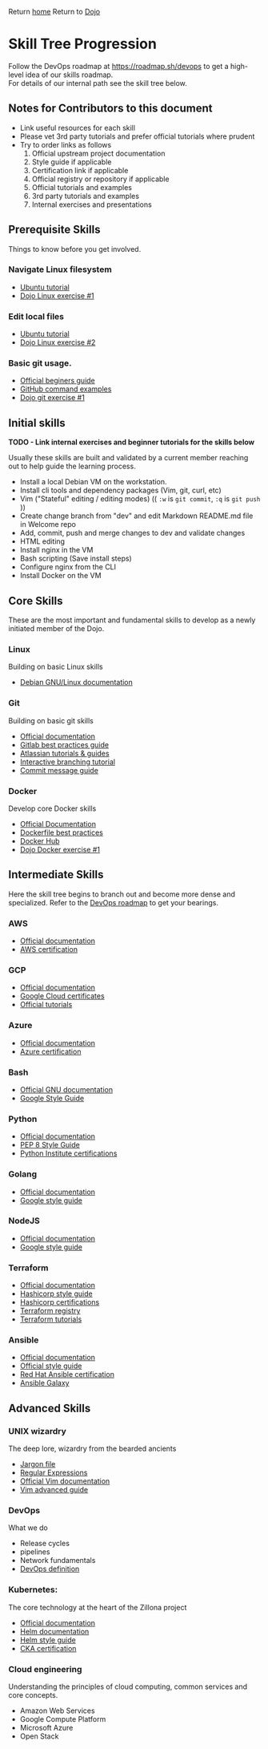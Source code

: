 Return [home](../README.md)
Return to [Dojo](../dojo.md)

# Skill Tree Progression

Follow the DevOps roadmap at https://roadmap.sh/devops to get a high-level idea of our skills roadmap. \
For details of our internal path see the skill tree below.

## Notes for Contributors to this document

  * Link useful resources for each skill
  * Please vet 3rd party tutorials and prefer official tutorials where prudent
  * Try to order links as follows
    1. Official upstream project documentation
    1. Style guide if applicable
    1. Certification link if applicable
    1. Official registry or repository if applicable
    1. Official tutorials and examples
    1. 3rd party tutorials and examples
    1. Internal exercises and presentations

## Prerequisite Skills

Things to know before you get involved.

### Navigate Linux filesystem

  * [Ubuntu tutorial](https://ubuntu.com/tutorials/command-line-for-beginners#1-overview)
  * [Dojo Linux exercise #1](linux_exercise-1.md)

### Edit local files

  * [Ubuntu tutorial](https://ubuntu.com/tutorials/command-line-for-beginners#1-overview)
  * [Dojo Linux exercise #2](linux_exercise-2.md)

### Basic git usage.

  * [Official beginers guide](https://git-scm.com/book/en/v2/Git-Basics-Recording-Changes-to-the-Repository)
  * [GitHub command examples](https://docs.github.com/en/get-started/using-git/about-git#github-and-the-command-line)
  * [Dojo git exercise #1](git_exercise-1.md)

## Initial skills

**TODO - Link internal exercises and beginner tutorials for the skills below**

Usually these skills are built and validated by a current member reaching out to help guide the learning process.

* Install a local Debian VM on the workstation.
* Install cli tools and dependency packages (Vim, git, curl, etc)
* Vim ("Stateful" editing / editing modes) (( `:w` is `git commit`, `:q` is `git push` ))
* Create change branch from "dev" and edit Markdown README.md file in Welcome repo 
* Add, commit, push and merge changes to dev and validate changes
* HTML editing
* Install nginx in the VM
* Bash scripting (Save install steps)
* Configure nginx from the CLI
* Install Docker on the VM

## Core Skills

These are the most important and fundamental skills to develop as a newly initiated member of the Dojo.

### Linux

Building on basic Linux skills

  * [Debian GNU/Linux documentation](https://www.debian.org/doc/)

### Git

Building on basic git skills

  * [Official documentation](https://www.git-scm.com/doc)
  * [Gitlab best practices guide](https://about.gitlab.com/topics/version-control/version-control-best-practices/)
  * [Atlassian tutorials & guides](https://www.atlassian.com/git/tutorials)
  * [Interactive branching tutorial](https://learngitbranching.js.org/)
  * [Commit message guide](https://cbea.ms/git-commit/)

### Docker

Develop core Docker skills

  * [Official Documentation](https://docs.docker.com/)
  * [Dockerfile best practices](https://docs.docker.com/guides/workshop/09_image_best/)
  * [Docker Hub](https://hub.docker.com/)
  * [Dojo Docker exercise #1](docker_exercise-1.md)

## Intermediate Skills

Here the skill tree begins to branch out and become more dense and specialized. 
Refer to the [DevOps roadmap](https://roadmap.sh/devops) to get your bearings.

### AWS

  * [Official documentation](https://www.atlassian.com/git/tutorials)
  * [AWS certification](https://aws.amazon.com/certification/)

### GCP

  * [Official documentation](https://cloud.google.com/docs)
  * [Google Cloud certificates](https://cloud.google.com/learn/certification)
  * [Official tutorials](https://cloud.google.com/docs/tutorials)

### Azure

  * [Official documentation](https://learn.microsoft.com/en-us/azure/?product=popular)
  * [Azure certification](https://learn.microsoft.com/en-us/credentials/browse/?credential_types=certification&products=azure)

### Bash

  * [Official GNU documentation](https://www.gnu.org/savannah-checkouts/gnu/bash/manual/bash.html)
  * [Google Style Guide](https://google.github.io/styleguide/shellguide.html)

### Python

  * [Official documentation](https://docs.python.org/3/)
  * [PEP 8 Style Guide](https://peps.python.org/pep-0008/)
  * [Python Institute certifications](https://pythoninstitute.org/certification-tracks)

### Golang

  * [Official documentation](https://go.dev/doc/)
  * [Google style guide](https://google.github.io/styleguide/go/)

### NodeJS

  * [Official documentation](https://nodejs.org/docs/latest/api/documentation.html)
  * [Google style guide](https://google.github.io/styleguide/jsguide.html)

### Terraform

  * [Official documentation](https://developer.hashicorp.com/terraform/docs)
  * [Hashicorp style guide](https://developer.hashicorp.com/terraform/language/style)
  * [Hashicorp certifications](https://developer.hashicorp.com/certifications)
  * [Terraform registry](https://registry.terraform.io/browse/modules)
  * [Terraform tutorials](https://developer.hashicorp.com/terraform/tutorials/)

### Ansible

  * [Official documentation](https://docs.ansible.com/)
  * [Official style guide](https://docs.ansible.com/ansible/2.10/dev_guide/style_guide/index.html)
  * [Red Hat Ansible certification](https://www.redhat.com/en/technologies/management/ansible/training-and-certification)
  * [Ansible Galaxy](https://galaxy.ansible.com/ui/)

## Advanced Skills

### UNIX wizardry

The deep lore, wizardry from the bearded ancients

  * [Jargon file](http://www.catb.org/jargon/html/)
  * [Regular Expressions](https://en.wikipedia.org/wiki/Regular_expression)
  * [Official Vim documentation](https://www.vim.org/docs.php)
  * [Vim advanced guide](https://thevaluable.dev/vim-advanced/)

### DevOps

What we do

  * Release cycles
  * pipelines
  * Network fundamentals
  * [DevOps definition](https://en.wikipedia.org/wiki/DevOps)

### Kubernetes: 

The core technology at the heart of the Zillona project

  * [Official documentation](https://kubernetes.io/docs/home/)
  * [Helm documentation](https://helm.sh/docs/)
  * [Helm style guide](https://helm.sh/docs/chart_template_guide/yaml_techniques/)
  * [CKA certification](https://training.linuxfoundation.org/certification/certified-kubernetes-administrator-cka/)

### Cloud engineering

Understanding the principles of cloud computing, common services and core
concepts.

  * Amazon Web Services
  * Google Compute Platform
  * Microsoft Azure
  * Open Stack
